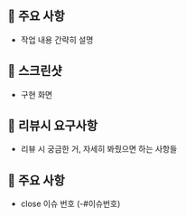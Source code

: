 ## 📌 주요 사항
- 작업 내용 간략히 설명

## 📌 스크린샷
- 구현 화면

## 📌 리뷰시 요구사항
- 리뷰 시 궁금한 거, 자세히 봐줬으면 하는 사항들

## 📌 주요 사항
- close 이슈 번호 (-#이슈번호)
